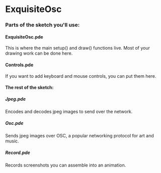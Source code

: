 # ExquisiteOsc

### Parts of the sketch you'll use:

#### ExquisiteOsc.pde
This is where the main setup() and draw() functions live. Most of your drawing work can be done here.

#### Controls.pde
If you want to add keyboard and mouse controls, you can put them here.

#### The rest of the sketch:

##### Jpeg.pde
Encodes and decodes jpeg images to send over the network.

##### Osc.pde
Sends jpeg images over OSC, a popular networking protocol for art and music.

##### Record.pde
Records screenshots you can assemble into an animation.
